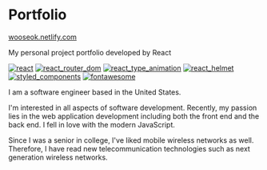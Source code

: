 # Portfolio

<a href="https://wooseok.netlify.com" target="_blank">wooseok.netlify.com</a>

My personal project portfolio developed by React

[![react](https://img.shields.io/badge/react-16.10.2-green.svg)](https://shields.io/) [![react_router_dom](https://img.shields.io/badge/react_router_dom-5.1.2-green.svg)](https://shields.io/) [![react_type_animation](https://img.shields.io/badge/react_type_animation-1.6.2-green.svg)](https://shields.io/) [![react_helmet](https://img.shields.io/badge/react_helmet-5.2.1-green.svg)](https://shields.io/) [![styled_components](https://img.shields.io/badge/styled_components-4.4.0-green.svg)](https://shields.io/) [![fontawesome](https://img.shields.io/badge/fontawesome-5.11.2-green.svg)](https://shields.io/)

I am a software engineer based in the United States.

I'm interested in all aspects of software development. Recently, my passion lies in the web application development including both the front end and the back end. I fell in love with the modern JavaScript.

Since I was a senior in college, I've liked mobile wireless networks as well. Therefore, I have read new telecommunication technologies such as next generation wireless networks.
